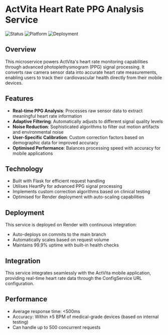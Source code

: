 # ActVita Heart Rate PPG Analysis Service

![Status](https://img.shields.io/badge/status-active-success.svg)
![Platform](https://img.shields.io/badge/platform-Python-blue.svg)
![Deployment](https://img.shields.io/badge/deployment-Render-5364e9.svg)

## Overview

This microservice powers ActVita's heart rate monitoring capabilities through advanced photoplethysmogram (PPG) signal processing. It converts raw camera sensor data into accurate heart rate measurements, enabling users to track their cardiovascular health directly from their mobile devices.

## Features

- **Real-time PPG Analysis**: Processes raw sensor data to extract meaningful heart rate information
- **Adaptive Filtering**: Automatically adjusts to different signal quality levels
- **Noise Reduction**: Sophisticated algorithms to filter out motion artifacts and environmental noise
- **User-Specific Calibration**: Custom correction factors based on demographic data for improved accuracy
- **Optimised Performance**: Balances processing speed with accuracy for mobile applications


## Technology

- Built with Flask for efficient request handling
- Utilises HeartPy for advanced PPG signal processing
- Implements custom correction algorithms based on clinical testing
- Optimised for Render deployment with auto-scaling capabilities


## Deployment

This service is deployed on Render with continuous integration:
- Auto-deploys on commits to the main branch
- Automatically scales based on request volume
- Maintains 99.9% uptime with built-in health checks

## Integration

This service integrates seamlessly with the ActVita mobile application, providing real-time heart rate data through the ConfigService URL configuration.

## Performance

- Average response time: <500ms
- Accuracy: Within ±5 BPM of medical-grade devices (based on internal testing)
- Can handle up to 500 concurrent requests